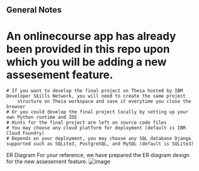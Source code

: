 ## General Notes

# An onlinecourse app has already been provided in this repo upon which you will be adding a new assesement feature.

    # If you want to develop the final project on Theia hosted by IBM Developer Skills Network, you will need to create the same project 
        structure on Theia workspace and save it everytime you close the browser
    # Or you could develop the final project locally by setting up your own Python runtime and IDE
    # Hints for the final project are left on source code files
    # You may choose any cloud platform for deployment (default is IBM Cloud Foundry)
    # Depends on your deployment, you may choose any SQL database Django supported such as SQLite3, PostgreSQL, and MySQL (default is SQLite3)

ER Diagram For your reference, we have prepared the ER diagram design for the new assesement feature.
![image](https://user-images.githubusercontent.com/42636064/175813105-a501aa7e-5aca-47d8-b7a1-d5db549188a8.png)
